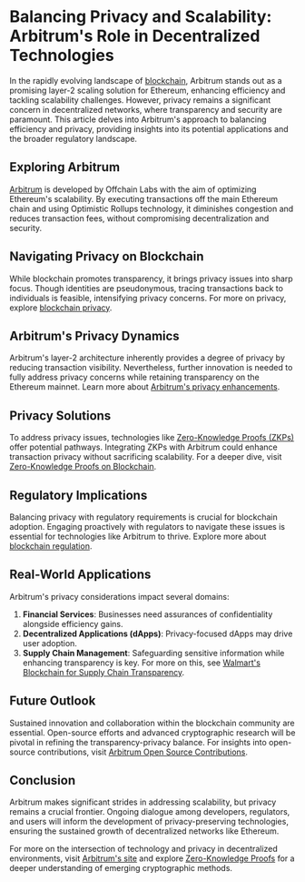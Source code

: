 # Balancing Privacy and Scalability: Arbitrum's Role in Decentralized Technologies

In the rapidly evolving landscape of [blockchain](https://www.license-token.com/wiki/what-is-blockchain), Arbitrum stands out as a promising layer-2 scaling solution for Ethereum, enhancing efficiency and tackling scalability challenges. However, privacy remains a significant concern in decentralized networks, where transparency and security are paramount. This article delves into Arbitrum's approach to balancing efficiency and privacy, providing insights into its potential applications and the broader regulatory landscape.

## Exploring Arbitrum

[Arbitrum](https://offchainlabs.com/arbitrum/) is developed by Offchain Labs with the aim of optimizing Ethereum's scalability. By executing transactions off the main Ethereum chain and using Optimistic Rollups technology, it diminishes congestion and reduces transaction fees, without compromising decentralization and security.

## Navigating Privacy on Blockchain

While blockchain promotes transparency, it brings privacy issues into sharp focus. Though identities are pseudonymous, tracing transactions back to individuals is feasible, intensifying privacy concerns. For more on privacy, explore [blockchain privacy](https://www.license-token.com/wiki/blockchain-privacy).

## Arbitrum's Privacy Dynamics

Arbitrum's layer-2 architecture inherently provides a degree of privacy by reducing transaction visibility. Nevertheless, further innovation is needed to fully address privacy concerns while retaining transparency on the Ethereum mainnet. Learn more about [Arbitrum's privacy enhancements](https://www.license-token.com/wiki/arbitrum-and-privacy-enhancements).

## Privacy Solutions

To address privacy issues, technologies like [Zero-Knowledge Proofs (ZKPs)](https://en.wikipedia.org/wiki/Zero-knowledge_proof) offer potential pathways. Integrating ZKPs with Arbitrum could enhance transaction privacy without sacrificing scalability. For a deeper dive, visit [Zero-Knowledge Proofs on Blockchain](https://www.license-token.com/wiki/zero-knowledge-proofs-on-blockchain).

## Regulatory Implications

Balancing privacy with regulatory requirements is crucial for blockchain adoption. Engaging proactively with regulators to navigate these issues is essential for technologies like Arbitrum to thrive. Explore more about [blockchain regulation](https://www.license-token.com/wiki/blockchain-regulation).

## Real-World Applications

Arbitrum's privacy considerations impact several domains:

1. **Financial Services**: Businesses need assurances of confidentiality alongside efficiency gains.
2. **Decentralized Applications (dApps)**: Privacy-focused dApps may drive user adoption.
3. **Supply Chain Management**: Safeguarding sensitive information while enhancing transparency is key. For more on this, see [Walmart's Blockchain for Supply Chain Transparency](https://www.license-token.com/wiki/walmart-s-blockchain-for-supply-chain-transparency).

## Future Outlook

Sustained innovation and collaboration within the blockchain community are essential. Open-source efforts and advanced cryptographic research will be pivotal in refining the transparency-privacy balance. For insights into open-source contributions, visit [Arbitrum Open Source Contributions](https://www.license-token.com/wiki/arbitrum-open-source-contributions).

## Conclusion

Arbitrum makes significant strides in addressing scalability, but privacy remains a crucial frontier. Ongoing dialogue among developers, regulators, and users will inform the development of privacy-preserving technologies, ensuring the sustained growth of decentralized networks like Ethereum.

For more on the intersection of technology and privacy in decentralized environments, visit [Arbitrum's site](https://offchainlabs.com/arbitrum/) and explore [Zero-Knowledge Proofs](https://zkproof.org) for a deeper understanding of emerging cryptographic methods.